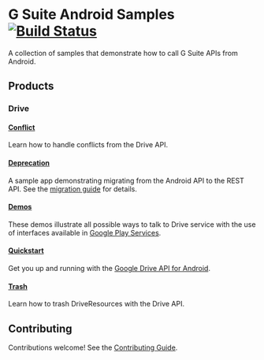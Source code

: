 # G Suite Android Samples [![Build Status](https://travis-ci.org/gsuitedevs/android-samples.svg?branch=master)](https://travis-ci.org/gsuitedevs/android-samples)

A collection of samples that demonstrate how to call G Suite APIs from Android.

## Products

### Drive

#### [Conflict](drive/conflict/)

Learn how to handle conflicts from the Drive API.

#### [Deprecation](drive/deprecation)

A sample app demonstrating migrating from the Android API to the REST API. See
the [migration guide](https://developers.google.com/drive/android/deprecation)
for details.

#### [Demos](demos/)
These demos illustrate all possible ways to talk to Drive service with the
use of interfaces available in [Google Play Services](https://developers.google.com/android/guides/overview).

#### [Quickstart](drive/quickstart/)

Get you up and running with the [Google Drive API for Android](https://developers.google.com/drive/android/).

#### [Trash](drive/trash/)

Learn how to trash DriveResources with the Drive API.

## Contributing

Contributions welcome! See the [Contributing Guide](CONTRIBUTING.md).
